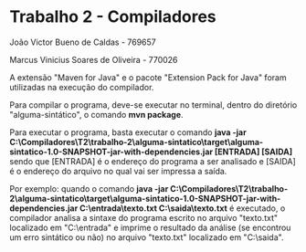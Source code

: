# Trabalho 2 - Compiladores

João Victor Bueno de Caldas - 769657

Marcus Vinicius Soares de Oliveira - 770026

A extensão "Maven for Java" e o pacote "Extension Pack for Java" foram utilizadas na execução do compilador.

Para compilar o programa, deve-se executar no terminal, dentro do diretório "alguma-sintático", o comando **mvn package**.

Para executar o programa, basta executar o comando **java -jar C:\Compiladores\T2\trabalho-2\alguma-sintatico\target\alguma-sintatico-1.0-SNAPSHOT-jar-with-dependencies.jar [ENTRADA] [SAIDA]** sendo que [ENTRADA] é o endereço do programa a ser analisado e [SAIDA] é o endereço do arquivo no qual vai ser impressa a saída.

Por exemplo: quando o comando **java -jar C:\Compiladores\T2\trabalho-2\alguma-sintatico\target\alguma-sintatico-1.0-SNAPSHOT-jar-with-dependencies.jar C:\entrada\texto.txt C:\saida\texto.txt** é executado, o compilador analisa a sintaxe do programa escrito no arquivo "texto.txt" localizado em "C:\entrada" e imprime o resultado da análise (se encontrou um erro sintático ou não) no arquivo "texto.txt" localizado em "C:\saida".
